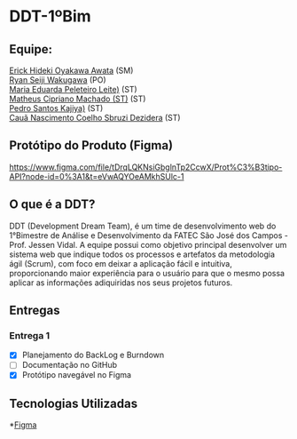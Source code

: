 # DDT-1ºBim

**<h2>Equipe: </h2>**
<a href="https://github.com/erickhoawata">Erick Hideki Oyakawa Awata</a> (SM) <br>
<a href="https://github.com/ryan-wakugawa">Ryan Seiji Wakugawa</a> (PO) <br>
<a href="https://github.com/Dudaleite08">Maria Eduarda Peleteiro Leite)</a> (ST) <br>
<a href="https://github.com/cipriano1419">Matheus Cipriano Machado (ST)</a> (ST)  <br>
<a href="https://github.com/kajiyap">Pedro Santos Kajiya)</a> (ST)  <br>
<a href="https://github.com/CauaDezidera">Cauã Nascimento Coelho Sbruzi Dezidera</a> (ST)  <br>

**<h2>Protótipo do Produto (Figma) </h2>**
https://www.figma.com/file/tDrqLQKNsiGbglnTp2CcwX/Prot%C3%B3tipo-API?node-id=0%3A1&t=eVwAQYOeAMkhSUlc-1 <br>

**<h2>O que é a DDT?</h2>**
DDT (Development Dream Team), é um time de desenvolvimento web do 1°Bimestre de Análise e Desenvolvimento da FATEC São José dos Campos - Prof. Jessen Vidal. A equipe possui como objetivo principal desenvolver  um  sistema  web que  indique  todos  os  processos  e  artefatos  da  metodologia  ágil (Scrum), com foco em deixar a aplicação fácil e intuitiva, proporcionando maior experiência para o usuário para que o mesmo possa aplicar as informações adiquiridas nos seus projetos futuros.

**<h2>Entregas</h2>**
**<h3>Entrega 1</h3>**
- [x] Planejamento do BackLog e Burndown <br>
- [ ] Documentação no GitHub
- [x] Protótipo navegável no Figma

**<h2>Tecnologias Utilizadas</h2>**
*<a href="https://www.figma.com/">Figma</a><br>
